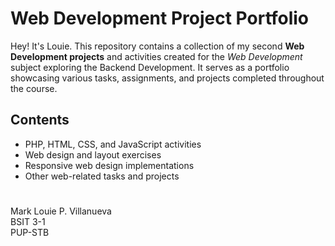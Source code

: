 # Web Development Project Portfolio

Hey! It's Louie. This repository contains a collection of my second **Web Development projects** and activities created for the _Web Development_ subject exploring the Backend Development. It serves as a portfolio showcasing various tasks, assignments, and projects completed throughout the course.

## Contents

- PHP, HTML, CSS, and JavaScript activities
- Web design and layout exercises
- Responsive web design implementations
- Other web-related tasks and projects

# 
Mark Louie P. Villanueva  
BSIT 3-1  
PUP-STB
